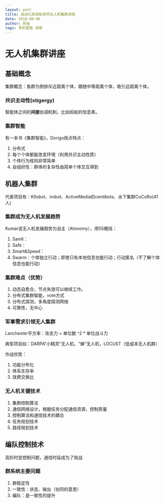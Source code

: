 ```yaml
---
layout: post
title: 自动化系陆耿老师无人机集群讲座
date: 2018-09-06
author: 阿金
tags: 多机智能 讲座
---
```


# 无人机集群讲座

## 基础概念

集群概念：鱼群为例排斥近距离个体，跟随中等距离个体，吸引远距离个体。

### 共识主动性(stigergy)

智能体之间的**间接**协调机制，比如蚂蚁的信息素。

### 集群智能

有一本书《集群智能》，Dorigo观点特点：

1. 分布式
1. 每个个体都能改变环境（利用共识主动性质）
1. 个体行为规则非常简单
1. 自组织性：群体的复杂性由简单个体交互得到

## 机器人集群

代表项目有：KIlobot、irobot、ActiveMedia的centibots、水下集群CoCoRo(41人)

### 集群成为无人机发展趋势

Kumar说无人机发展趋势为自主（Atonomy），用5S概括：
1. Samll：
2. Safe：
1. Smart&Speed：
1. Swarm：个体独立行动；即使只有本地信息也能行动；行动匿名（不了解个体信息也能行动）

### 集群难点（优势）
1. 动态自愈合，节点失效可以继续工作。
2. 分布式集群智能，vote方式
3. 分布式探测，多角度探测网络
1. 可靠性，无中心

### 军事需求引领无人集群

Lanchester平方率：攻击力 = 单位数 ^2 * 单位战斗力

典型项目如：DARPA“小精灵”无人机、“蝉”无人机，LOCUST（低成本无人机群）

作战优势：
1. 功能分布化
2. 体系生存率
3. 效费交换比

### 无人机关键技术
1. 集群控制算法
2. 通信网络设计，根据任务分配通信资源，控制质量
3. 控制算法和通信技术的耦合
1. 任务规划技术
2. 路径规划技术


## 编队控制技术
高阶时变控制问题，通信时延成为了挑战

### 群系统主要问题
1. 群稳定性
1. 一致性：状态、输出（协同的意思）
1. 编队：是一致性的提升